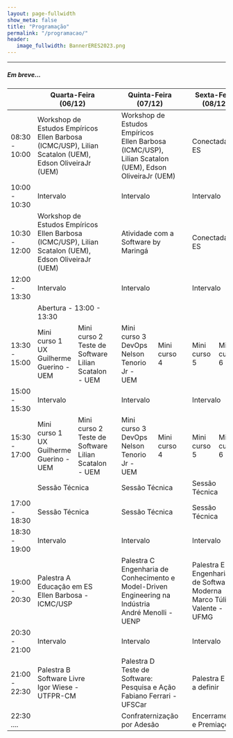 ```yaml
---
layout: page-fullwidth
show_meta: false
title: "Programação"
permalink: "/programacao/"
header:
   image_fullwidth: BannerERES2023.png
---
```

<hr>

<h5>Em breve...</h5>

<table>
<thead>
  <tr>
    <th></th>
    <th colspan="2">Quarta-Feira (06/12)</th>
    <th></th>
    <th colspan="2">Quinta-Feira (07/12)</th>
    <th></th>
    <th colspan="2">Sexta-Feira (08/12)</th>
  </tr>
</thead>
<tbody>
  <tr>
    <td>08:30 - 10:00</td>
    <td colspan="2">Workshop de Estudos Empíricos<br>Ellen Barbosa (ICMC/USP), Lilian Scatalon (UEM), Edson OliveiraJr (UEM)</td>
    <td></td>
    <td colspan="2">Workshop de Estudos Empíricos<br>Ellen Barbosa (ICMC/USP), Lilian Scatalon (UEM), Edson OliveiraJr (UEM)</td>
    <td></td>
    <td colspan="2">Conectadas à ES</td>
  </tr>
  <tr>
    <td>10:00 - 10:30</td>
    <td colspan="2">Intervalo</td>
    <td></td>
    <td colspan="2">Intervalo</td>
    <td></td>
    <td colspan="2">Intervalo</td>
  </tr>
  <tr>
    <td>10:30 - 12:00</td>
    <td colspan="2">Workshop de Estudos Empíricos<br>Ellen Barbosa (ICMC/USP), Lilian Scatalon (UEM), Edson OliveiraJr (UEM)</td>
    <td></td>
    <td colspan="2">Atividade com a Software by Maringá</td>
    <td></td>
    <td colspan="2">Conectadas à ES</td>
  </tr>
  <tr>
    <td>12:00 - 13:30</td>
    <td colspan="2">Intervalo</td>
    <td></td>
    <td colspan="2">Intervalo</td>
    <td></td>
    <td colspan="2">Intervalo</td>
  </tr>
  <tr>
    <td></td>
    <td colspan="2">Abertura - 13:00 - 13:30</td>
    <td></td>
    <td></td>
    <td></td>
    <td></td>
    <td></td>
    <td></td>
  </tr>
  <tr>
    <td>13:30 - 15:00</td>
    <td>Mini curso 1<br>UX<br>Guilherme Guerino - UEM</td>
    <td>Mini curso 2<br>Teste de Software<br>Lilian Scatalon - UEM</td>
    <td></td>
    <td>Mini curso 3<br>DevOps<br>Nelson Tenorio Jr - UEM</td>
    <td>Mini curso 4</td>
    <td></td>
    <td>Mini curso 5</td>
    <td>Mini curso 6</td>
  </tr>
  <tr>
    <td>15:00 - 15:30</td>
    <td colspan="2">Intervalo</td>
    <td></td>
    <td colspan="2">Intervalo</td>
    <td></td>
    <td colspan="2">Intervalo</td>
  </tr>
  <tr>
    <td>15:30 - 17:00</td>
    <td>Mini curso 1<br>UX<br>Guilherme Guerino - UEM</td>
    <td>Mini curso 2<br>Teste de Software<br>Lilian Scatalon - UEM</td>
    <td></td>
    <td>Mini curso 3<br>DevOps<br>Nelson Tenorio Jr - UEM</td>
    <td>Mini curso 4</td>
    <td></td>
    <td>Mini curso 5</td>
    <td>Mini curso 6</td>
  </tr>
  <tr>
    <td></td>
    <td colspan="2">Sessão Técnica</td>
    <td></td>
    <td colspan="2">Sessão Técnica</td>
    <td></td>
    <td colspan="2">Sessão Técnica</td>
  </tr>
  <tr>
    <td>17:00 - 18:30</td>
    <td colspan="2">Sessão Técnica</td>
    <td></td>
    <td colspan="2">Sessão Técnica</td>
    <td></td>
    <td colspan="2">Sessão Técnica</td>
  </tr>
  <tr>
    <td>18:30 - 19:00</td>
    <td colspan="2">Intervalo</td>
    <td></td>
    <td colspan="2">Intervalo</td>
    <td></td>
    <td colspan="2">Intervalo</td>
  </tr>
  <tr>
    <td>19:00 - 20:30</td>
    <td colspan="2">Palestra A<br>Educação em ES<br>Ellen Barbosa - ICMC/USP</td>
    <td></td>
    <td colspan="2">Palestra C<br>Engenharia de Conhecimento e Model-Driven Engineering na Indústria<br>André Menolli - UENP</td>
    <td></td>
    <td colspan="2">Palestra E<br>Engenharia de Software Moderna<br>Marco Túlio Valente - UFMG</td>
  </tr>
  <tr>
    <td>20:30 - 21:00</td>
    <td colspan="2">Intervalo</td>
    <td></td>
    <td colspan="2">Intervalo</td>
    <td></td>
    <td colspan="2">Intervalo</td>
  </tr>
  <tr>
    <td>21:00 - 22:30</td>
    <td colspan="2">Palestra B<br>Software Livre<br>Igor Wiese - UTFPR-CM</td>
    <td></td>
    <td colspan="2">Palestra D<br>Teste de Software: Pesquisa e Ação<br>Fabiano Ferrari - UFSCar</td>
    <td></td>
    <td colspan="2">Palestra E<br>a definir</td>
  </tr>
  <tr>
    <td>22:30 ....</td>
    <td></td>
    <td></td>
    <td></td>
    <td colspan="2">Confraternização por Adesão</td>
    <td></td>
    <td colspan="2">Encerramento e Premiações</td>
  </tr>
</tbody>
</table>